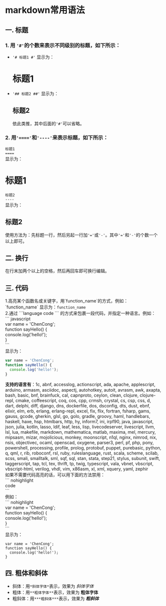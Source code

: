 # markdown常用语法  
## 一. 标题  
### 1. 用 `'#'`的个数来表示不同级别的标题，如下所示：  
* `'# 标题1 #'` 显示为：
  # 标题1 #
* `'## 标题2 ##'` 显示为：  
  ## 标题2 ## 
  依此类推，其中后面的`'#'`可以省略。
### 2. 用`'===='`和`'----'`来表示标题，如下所示：  
  `标题1`   
  `====`  
  显示为： 
  
  标题1
  ====  
  `标题2`  
  `----`  
 显示为：
 
  标题2
  ----  
  使用方法为：先标题一行，然后另起一行加`'='`或`'-'`。其中`'='`和`'-'`的个数一个以上即可。
## 二. 换行
在行末加两个以上的空格，然后再回车即可换行编辑。 
## 三. 代码  
1.高亮某个函数名或关键字，用\`function_name\`的方式，例如：  
\`function_name\` 显示为：`function_name`  
2.通过 \`\`\`language code \`\`\` 的方式来包裹一段代码，并指定一种语言。例如：  
\`\`\` javascript  
var name = 'ChenCong';  
function sayHello() {  
  console.log('hello!');  
}   
\`\`\`  
显示为：  
```javascript
var name = 'ChenCong';  
function sayHello() {  
  console.log('hello!');  
} 
```
**支持的语言有**：1c, abnf, accesslog, actionscript, ada, apache, applescript, arduino, armasm, asciidoc, aspectj, autohotkey, autoit, avrasm, awk, axapta, bash, basic, bnf, brainfuck, cal, capnproto, ceylon, clean, clojure, clojure-repl, cmake, coffeescript, coq, cos, cpp, crmsh, crystal, cs, csp, css, d, dart, delphi, diff, django, dns, dockerfile, dos, dsconfig, dts, dust, ebnf, elixir, elm, erb, erlang, erlang-repl, excel, fix, flix, fortran, fsharp, gams, gauss, gcode, gherkin, glsl, go, golo, gradle, groovy, haml, handlebars, haskell, haxe, hsp, htmlbars, http, hy, inform7, ini, irpf90, java, javascript, json, julia, kotlin, lasso, ldif, leaf, less, lisp, livecodeserver, livescript, llvm, lsl, lua, makefile, markdown, mathematica, matlab, maxima, mel, mercury, mipsasm, mizar, mojolicious, monkey, moonscript, n1ql, nginx, nimrod, nix, nsis, objectivec, ocaml, openscad, oxygene, parser3, perl, pf, php, pony, powershell, processing, profile, prolog, protobuf, puppet, purebasic, python, q, qml, r, rib, roboconf, rsl, ruby, ruleslanguage, rust, scala, scheme, scilab, scss, smali, smalltalk, sml, sqf, sql, stan, stata, step21, stylus, subunit, swift, taggerscript, tap, tcl, tex, thrift, tp, twig, typescript, vala, vbnet, vbscript, vbscript-html, verilog, vhdl, vim, x86asm, xl, xml, xquery, yaml, zephir  
如果不需要代码高亮的话，可以用下面的方法禁用：  
\`\`\` nohighlight   
code  
\`\`\`  
例如：   
 \`\`\` nohighlight   
var name = 'ChenCong';  
function sayHello() {  
  console.log('hello!');  
}  
\`\`\`    
显示为：
```nohighlight
var name = 'ChenCong';  
function sayHello() {  
  console.log('hello!');  
}
```  
## 四. 粗体和斜体
* 斜体：用`*斜体字体*`表示，效果为 *斜体字体*
* 粗体：用`**粗体字体**`表示，效果为 **粗体字体**
* 粗斜体：用`***粗斜体***`表示，效果为 ***粗斜体***